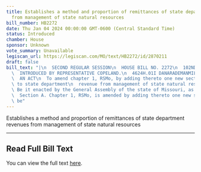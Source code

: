 ```yaml
---
title: Establishes a method and proportion of remittances of state department revenues
  from management of state natural resources
bill_number: HB2272
date: Thu Jan 04 2024 00:00:00 GMT-0600 (Central Standard Time)
status: Introduced
chamber: House
sponsor: Unknown
vote_summary: Unavailable
legiscan_url: https://legiscan.com/MO/text/HB2272/id/2870211
draft: false
bill_text: "|\n  SECOND REGULAR SESSION\n  HOUSE BILL NO. 2272\n  102ND GENERAL ASSEMBLY\n\
  \  INTRODUCED BY REPRESENTATIVE COPELAND.\n  4624H.01I DANARADEMANMILLER,ChiefClerk\n\
  \  AN ACT\n  To amend chapter 1, RSMo, by adding thereto one new section relating\
  \ to state department\n  revenue from management of state natural resources.\n \
  \ Be it enacted by the General Assembly of the state of Missouri, as follows:\n\
  \  Section A. Chapter 1, RSMo, is amended by adding thereto one new section, to\
  \ be"
---
```

Establishes a method and proportion of remittances of state department revenues from management of state natural resources

---

## Read Full Bill Text

You can view the full text [here](https://legiscan.com/MO/text/HB2272/id/2870211).
